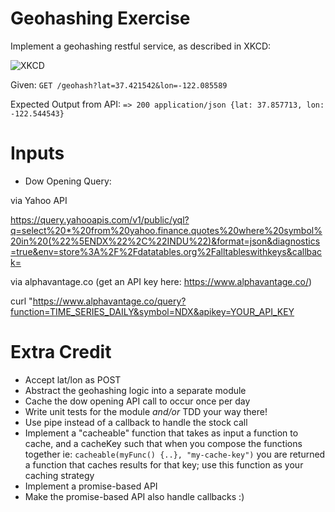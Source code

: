 # Geohashing Exercise

Implement a geohashing restful service, as described in XKCD:

![XKCD](http://imgs.xkcd.com/comics/geohashing.png)

Given: `GET /geohash?lat=37.421542&lon=-122.085589`

Expected Output from API: `=> 200 application/json {lat: 37.857713, lon: -122.544543}`

# Inputs

- Dow Opening Query:

via Yahoo API

https://query.yahooapis.com/v1/public/yql?q=select%20*%20from%20yahoo.finance.quotes%20where%20symbol%20in%20(%22%5ENDX%22%2C%22INDU%22)&format=json&diagnostics=true&env=store%3A%2F%2Fdatatables.org%2Falltableswithkeys&callback=

via alphavantage.co (get an API key here: https://www.alphavantage.co/)

curl "https://www.alphavantage.co/query?function=TIME_SERIES_DAILY&symbol=NDX&apikey=YOUR_API_KEY

# Extra Credit

- Accept lat/lon as POST
- Abstract the geohashing logic into a separate module
- Cache the dow opening API call to occur once per day
- Write unit tests for the module _and/or_ TDD your way there!
- Use pipe instead of a callback to handle the stock call
- Implement a "cacheable" function that takes as input a function to cache, and a cacheKey such that when you compose the functions together ie: `cacheable(myFunc() {..}, "my-cache-key")` you are returned a function that caches results for that key; use this function as your caching strategy
- Implement a promise-based API
- Make the promise-based API also handle callbacks :)
